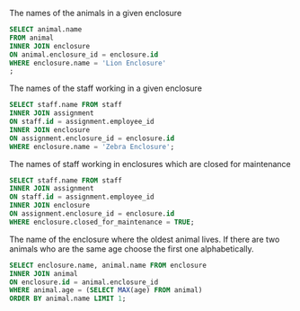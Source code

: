 
The names of the animals in a given enclosure
````sql
SELECT animal.name 
FROM animal
INNER JOIN enclosure 
ON animal.enclosure_id = enclosure.id
WHERE enclosure.name = 'Lion Enclosure'
;
````

The names of the staff working in a given enclosure
````sql
SELECT staff.name FROM staff
INNER JOIN assignment
ON staff.id = assignment.employee_id
INNER JOIN enclosure
ON assignment.enclosure_id = enclosure.id
WHERE enclosure.name = 'Zebra Enclosure';
````

The names of staff working in enclosures which are closed for maintenance
````sql
SELECT staff.name FROM staff
INNER JOIN assignment
ON staff.id = assignment.employee_id
INNER JOIN enclosure
ON assignment.enclosure_id = enclosure.id
WHERE enclosure.closed_for_maintenance = TRUE;
````

The name of the enclosure where the oldest animal lives. If there are two animals who are the same age choose the first one alphabetically.
````sql
SELECT enclosure.name, animal.name FROM enclosure
INNER JOIN animal
ON enclosure.id = animal.enclosure_id
WHERE animal.age = (SELECT MAX(age) FROM animal)
ORDER BY animal.name LIMIT 1;
````
